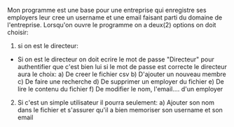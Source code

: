 Mon programme est une base pour une entreprise qui enregistre ses employers leur cree un username et une email faisant parti du domaine de l'entreprise.
Lorsqu'on ouvre le programme on a deux(2) options on doit choisir:

1) si on est le directeur:
* Si on est le directeur on doit ecrire le mot de passe "Directeur" pour authentifier que c'est bien lui si le mot de passe est correcte le directeur aura le choix:
a) De creer le fichier csv
b) D'ajouter un nouveau membre
c) De faire une recherche
d) De supprimer un employer du fichier
e) De lire le contenu du fichier
f) De modifier le nom, l'email.... d'un employer

2) Si c'est un simple utilisateur il pourra seulement:
a) Ajouter son nom dans le fichier et s'assurer qu'il a bien memoriser son username et son email